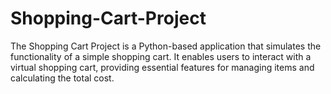 # Shopping-Cart-Project
The Shopping Cart Project is a Python-based application that simulates the functionality of a simple shopping cart. It enables users to interact with a virtual shopping cart, providing essential features for managing items and calculating the total cost.

